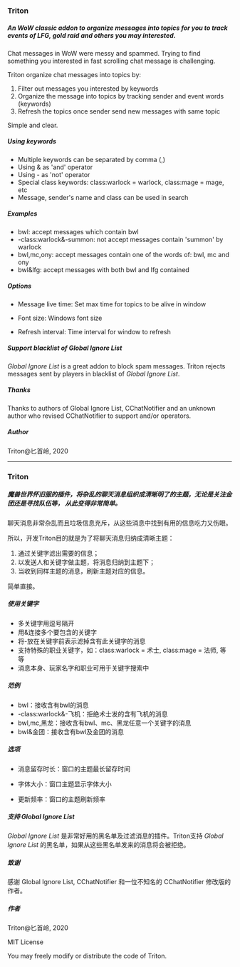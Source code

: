 ### Triton

##### An WoW classic addon to organize messages into topics for you to track events of LFG, gold raid and others you may interested.

Chat messages in WoW were messy and spammed. Trying to find something you interested in fast scrolling chat message is challenging. 

Triton organize chat messages into topics by:

1. Filter out messages you interested by keywords
2. Organize the message into topics by tracking sender and event words (keywords)
3. Refresh the topics once sender send new messages with same topic

Simple and clear.

##### Using keywords

- Multiple keywords can be separated by comma (,)
- Using & as 'and' operator
- Using - as 'not' operator
- Special class keywords: class:warlock = warlock, class:mage = mage, etc
- Message, sender's name and class can be used in search

##### Examples

- bwl: accept messages which contain bwl
- -class:warlock&-summon: not accept messages contain 'summon' by warlock
- bwl,mc,ony: accept messages contain one of the words of: bwl, mc and ony
- bwl&lfg: accept messages with both bwl and lfg contained

##### Options

- Message live time: Set max time for topics to be alive in window

- Font size: Windows font size

- Refresh interval: Time interval for window to refresh

##### Support blacklist of *Global Ignore List*

*Global Ignore List* is a great addon to block spam messages. Triton rejects messages sent by players in blacklist of *Global Ignore List*.

##### Thanks

Thanks to authors of Global Ignore List, CChatNotifier and an unknown author who revised CChatNotifier to support and/or operators. 

##### Author

Triton@匕首岭, 2020

----

### Triton

##### 魔兽世界怀旧服的插件，将杂乱的聊天消息组织成清晰明了的主题，无论是关注金团还是寻找队伍等， 从此变得非常简单。

聊天消息非常杂乱而且垃圾信息充斥，从这些消息中找到有用的信息吃力又伤眼。

所以，开发Triton目的就是为了将聊天消息归纳成清晰主题：

1. 通过关键字滤出需要的信息；
2. 以发送人和关键字做主题，将消息归纳到主题下；
3. 当收到同样主题的消息，刷新主题对应的信息。

简单直接。

##### 使用关键字

- 多关键字用逗号隔开
- 用&连接多个要包含的关键字
- 将-放在关键字前表示滤掉含有此关键字的消息
- 支持特殊的职业关键字，如：class:warlock = 术士, class:mage = 法师, 等等
- 消息本身、玩家名字和职业可用于关键字搜索中

##### 范例

- bwl：接收含有bwl的消息
- -class:warlock&-飞机：拒绝术士发的含有飞机的消息
- bwl,mc,黑龙：接收含有bwl、mc、黑龙任意一个关键字的消息
- bwl&金团：接收含有bwl及金团的消息

##### 选项

- 消息留存时长：窗口的主题最长留存时间

- 字体大小：窗口主题显示字体大小

- 更新频率：窗口的主题刷新频率

##### 支持 *Global Ignore List*

*Global Ignore List* 是非常好用的黑名单及过滤消息的插件。Triton支持 *Global Ignore List* 的黑名单，如果从这些黑名单发来的消息将会被拒绝。

##### 致谢

感谢 Global Ignore List, CChatNotifier 和一位不知名的 CChatNotifier 修改版的作者。 

##### 作者

Triton@匕首岭, 2020



MIT License

You may freely modify or distribute the code of Triton.